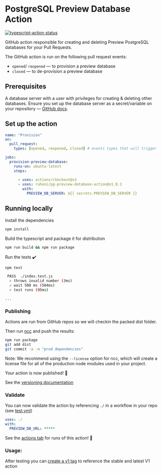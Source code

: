 # PostgreSQL Preview Database Action

<a href="https://github.com/actions/typescript-action/actions"><img alt="typescript-action status" src="https://github.com/actions/typescript-action/workflows/build-test/badge.svg"></a>

GitHub action responsible for creating and deleting Preview PostgreSQL databases for your Pull Requests.

The GitHub action is run on the following pull request events:
- `opened`/ `reopened` — to provision a preview database
- `closed` — to de-provision a preview database


## Prerequisites

A database server with a user with privileges for creating & deleting other databases. Ensure you set up the database server as a secret/variable on your repository — [GitHub docs](https://docs.github.com/en/actions/learn-github-actions/variables).

## Set up the action

```yaml
name: "Provision"
on:
  pull_request:
    types: [opened, reopened, closed] # events types that will trigger the action

jobs:
  provision-preview-database: 
    runs-on: ubuntu-latest
    steps:
      
      - uses: actions/checkout@v3
      - uses: ruheni/pg-preview-database-action@v1.0.1
        with:
          PREVIEW_DB_SERVER: ${{ secrets.PREVIEW_DB_SERVER }}
```


## Running locally

Install the dependencies  
```bash
npm install
```

Build the typescript and package it for distribution

```bash
npm run build && npm run package
```

Run the tests :heavy_check_mark:  
```bash
npm test

 PASS  ./index.test.js
  ✓ throws invalid number (3ms)
  ✓ wait 500 ms (504ms)
  ✓ test runs (95ms)

...
```



### Publishing

Actions are run from GitHub repos so we will checkin the packed dist folder. 

Then run [ncc](https://github.com/zeit/ncc) and push the results:
```bash
npm run package
git add dist
git commit -a -m "prod dependencies"
```

Note: We recommend using the `--license` option for ncc, which will create a license file for all of the production node modules used in your project.

Your action is now published! :rocket: 

See the [versioning documentation](https://github.com/actions/toolkit/blob/master/docs/action-versioning.md)

### Validate

You can now validate the action by referencing `./` in a workflow in your repo (see [test.yml](.github/workflows/test.yml))

```yaml
uses: ./
with:
  PREVIEW_DB_URL: *****
```

See the [actions tab](https://github.com/actions/typescript-action/actions) for runs of this action! :rocket:

### Usage:

After testing you can [create a v1 tag](https://github.com/actions/toolkit/blob/master/docs/action-versioning.md) to reference the stable and latest V1 action
